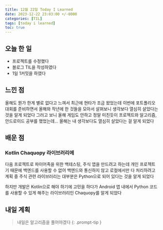 ```yaml
---
title: 12월 22일 Today I Learned
date: 2023-12-22 23:03:00 +/-0000
categories: [TIL]
tags: [today i learned]
toc: true
---
```


## 오늘 한 일

* 프로젝트를 수정했다
* 블로그 TIL을 작성하였다
* 1일 1커밋을 하였다

## 느낀 점

올해도 뭔가 한게 별로 없다고 느껴서 최근에 현타가 조금 왔었는데 이번에 포트폴리오 대회를 준비하면서 올해와 작년에 한 것들을 모아서 살펴보니 생각보다 열심히 살았다는 것을 알게 되었다 그러고 보니 올해 게임도 안하고 정말 미친듯이 프로젝트와 알고리즘, 안드로이드 공부를 했었는데... 올해는 내 생각보다도 열심히 살았다는 걸 알게 되었다

## 배운 점

### Kotlin Chaquopy 라이브러리에

다음 프로젝트로 파이어족을 위한 백테스팅, 주식 앱을 만드려고 하는데 개인 프로젝트기 때문에 백엔드를 사용할 수 없어 백엔드와 통신하지 않고 로컬에서만 다 처리하려고 계획 중 주식 관련 라이브러리는 대부분은 Python으로 되어 있다는 것을 알게 되었다

하지만 개발은 Kotlin으로 해야 하기에 고민을 하다가 Android 앱 내에서 Python 코드를 사용할 수 있게 해주는 라이브러리인 Chaquopy를 알게 되었다 

## 내일 계획

> 내일은 알고리즘을 풀어야겠다
{: .prompt-tip }

